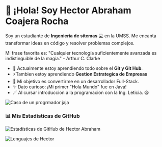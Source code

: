 # 👋 ¡Hola! Soy Hector Abraham Coajera Rocha

Soy un estudiante de **Ingeniería de sitemas** 💻 en la UMSS. Me encanta transformar ideas en código y resolver problemas complejos.

Mi frase favorita es: "Cualquier tecnología suficientemente avanzada es indistinguible de la magia." - Arthur C. Clarke

*   🌱 Actualmente estoy aprendiendo todo sobre el **Git y Git Hub**.
*   ⚡Tambien estoy aprendiendo **Gestion Estrategica de Empresas**
*   🔭 Mi objetivo es convertirme en un desarrollador Full-Stack.
*   ✨ Dato curioso: ¡Mi primer "Hola Mundo" fue en Java!
*   ☄ Al cursar introduccion a la programacion con la Ing. Leticia. 😩

![Caso de un progrmador jaja]([https://media.giphy.com/media/d3mlE7uhX8KFgEmY/giphy.gif](https://media3.giphy.com/media/v1.Y2lkPTc5MGI3NjExcDRqdTY2MXZyaDJuY2owNXg4MWUwdHVqMHF3MnF3NnY0Y2dxaDZmbCZlcD12MV9naWZzX3NlYXJjaCZjdD1n/78XCFBGOlS6keY1Bil/200w.webp))

### 📊 Mis Estadísticas de GitHub

![Estadísticas de GitHub de Hector Abraham](https://github-readme-stats.vercel.app/api?username=Hector-AbrahamGitHub&show_icons=true&theme=dracula&count_private=true)

![Lenguajes de Hector](https://github-readme-stats.vercel.app/api/top-langs/?username=Hector-AbrahamGitHub&layout=compact&theme=dracula)

